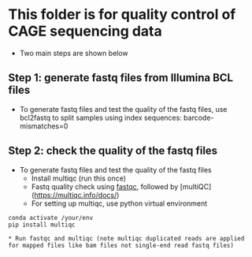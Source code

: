 # This folder is for quality control of CAGE sequencing data
* Two main steps are shown below 


## Step 1: generate fastq files from Illumina BCL files 
* To generate fastq files and test the quality of the fastq files, use bcl2fastq to split samples using index sequences: barcode-mismatches=0


## Step 2: check the quality of the fastq files
* To generate fastq files and test the quality of the fastq files
	* Install multiqc (run this once)
	* Fastq quality check using [fastqc](https://www.bioinformatics.babraham.ac.uk/projects/fastqc/), followed by [multiQC] (https://multiqc.info/docs/)
	* For setting up multiqc, use python virtual environment 
``` 
conda activate /your/env
pip install multiqc 
```
	* Run fastqc and multiqc (note multiqc duplicated reads are applied for mapped files like bam files not single-end read fastq files)                                                                                                                                     
